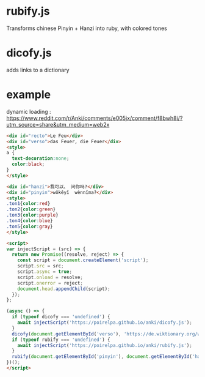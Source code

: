 # rubify.js

Transforms chinese Pinyin + Hanzi into ruby, with colored tones

# dicofy.js
adds links to a dictionary

# example
dynamic loading : https://www.reddit.com/r/Anki/comments/e005jx/comment/f8bwh8i/?utm_source=share&utm_medium=web2x
```html
<div id="recto">Le Feu</div>
<div id="verso">das Feuer, die Feuer</div>
<style>
a {
  text-decoration:none;
  color:black;
}
</style>

<div id="hanzi">我可以、 问你吗?</div>
<div id="pinyin">wǒkěyǐ  wènnǐma?</div>
<style>
.ton1{color:red}
.ton2{color:green}
.ton3{color:purple}
.ton4{color:blue}
.ton5{color:gray}
</style>

<script>
var injectScript = (src) => {
  return new Promise((resolve, reject) => {
    const script = document.createElement('script');
    script.src = src;
    script.async = true;
    script.onload = resolve;
    script.onerror = reject;
    document.head.appendChild(script);
  });
};

(async () => {
  if (typeof dicofy === 'undefined') {
    await injectScript('https://poirelpa.github.io/anki/dicofy.js');
  }
  dicofy(document.getElementById('verso'), 'https://de.wiktionary.org/wiki/?');
  if (typeof rubify === 'undefined') {
    await injectScript('https://poirelpa.github.io/anki/rubify.js');
  }
  rubify(document.getElementById('pinyin'), document.getElementById('hanzi'));
})();
</script>
```
